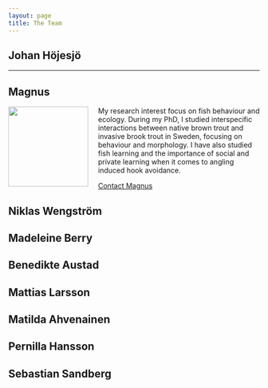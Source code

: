 ```yaml
---
layout: page
title: The Team 
---
```


## Johan Höjesjö


---



## Magnus

<img style="display:block;width:160px;float:left;margin-right:20px" src="https://user-images.githubusercontent.com/96004332/146191774-f3b1b703-e741-4973-861c-bd4b3295ee38.jpg" /> 
My research interest focus on fish behaviour and ecology.
<!-- more -->
During my PhD, I studied interspecific interactions between native brown trout and invasive brook trout in Sweden, focusing on behaviour and morphology. I have also studied fish learning and the importance of social and private learning when it comes to angling induced hook avoidance.

<a href = "mailto: abc@example.com">Contact Magnus</a>
<!-- more -->
## Niklas Wengström

## Madeleine Berry
<!-- more -->
## Benedikte Austad
<!-- more -->
## Mattias Larsson
<!-- more -->
## Matilda Ahvenainen
<!-- more -->
## Pernilla Hansson
<!-- more -->
## Sebastian Sandberg
<!-- more -->